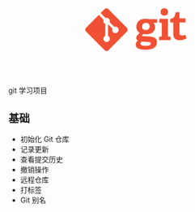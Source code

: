 <div style="text-align: center;padding-bottom: 50px">
  <img src="./images/Git-Logo.png" width="200 "> 
</div>

git 学习项目

## 基础
- 初始化 Git 仓库
- 记录更新
- 查看提交历史
- 撤销操作
- 远程仓库
- 打标签
- Git 别名